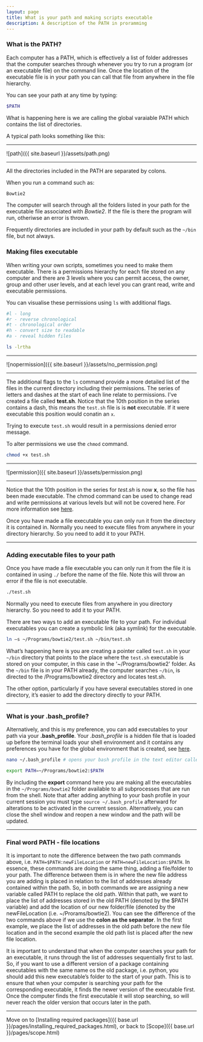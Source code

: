 ```yaml
---
layout: page
title: What is your path and making scripts executable
description: A description of the PATH in proramming
---
```


### What is the PATH?

Each computer has a PATH, which is effectively a list of folder addresses that the computer searches through 
whenever you try to run a program (or an executable file) on the command line. Once the location of the  
executable file is in your path you can call that file from anywhere in the file hierarchy. 

You can see your path at any time by typing:

~~~bash
$PATH
~~~

What is happening here is we are calling the global varaiable PATH which contains the list of directories.

A typical path looks something like this:

***

![path]({{ site.baseurl }}/assets/path.png)

***

All the directories included in the PATH are separated by colons.

When you run a command such as:

~~~bash
Bowtie2
~~~

The computer will search through all the folders listed in your path for the executable file associated with 
*Bowtie2*. If the file is there the program will run, otheriwse an error is thrown.

Frequently directories are included in your path by default such as the `~/bin` file, but not always. 


### Making files executable

When writing your own scripts, sometimes you need to make them executable. There is a permissions hierarchy for 
each file stored on any computer and there are 3 levels where you can permit access, the owner, group and other 
user levels, and at each level you can grant read, write and executable permissions.

You can visualise these permissions using `ls` with additional flags.

~~~bash
#l - long
#r - reverse chronological
#t - chronological order
#h - convert size to readable
#a - reveal hidden files

ls -lrtha
~~~

***

![nopermission]({{ site.baseurl }}/assets/no_permission.png)

***

The additional flags to the `ls` command provide a more detailed list of the files in the current directory including their 
permissions. The series of letters and dashes at the start of each line relate to permissions. I've created a file called 
**test.sh**. Notice that the 10th position in the series contains a dash, this means the `test.sh` file is is **not** 
executable. If it were executable this position would conatin an `x`.

Trying to execute `test.sh` would result in a permissions denied error message.

To alter permissions we use the `chmod` command. 

~~~bash
chmod +x test.sh
~~~

***

![permission]({{ site.baseurl }}/assets/permission.png)

***

Notice that the 10th position in the series for *test.sh* is now **x**, so the file has been made executable. The chmod 
command can be used to change read and write permissions at various levels but will not be covered here. 
For more information see [here](https://ryanstutorials.net/linuxtutorial/permissions.php).

Once you have made a file executable you can only run it from the directory it is contained in. Normally you need to
execute	files from anywhere in your directory hierarchy. So you need to add it to your PATH.

***

### Adding executable files to your path

Once you have made a file executable you can only run it from the file it is contained in using `./` before the 
name of the file. Note this will throw an error if the file is not executable.

~~~bash
./test.sh
~~~

Normally you need to execute files from anywhere in you directory hierarchy. So you need to add it to your PATH.

There are two ways to add an executable file to your path. For individual executables you can create a symbolic 
link (aka symlink) for the executable. 

~~~bash
ln –s ~/Programs/bowtie2/test.sh ~/bin/test.sh
~~~

What’s happening here is you are creating a pointer called `test.sh` in your `~/bin` directory that points to the 
place where the `test.sh` executable is stored on your computer, in this case in the '~/Programs/bowtie2' folder.
As the `~/bin` file is in your PATH already, the computer searches `~/bin`, is directed to the /Programs/bowtie2
directory and locates test.sh.  


The other option, particularly if you have several executables stored in one directory, it’s easier to add the 
directory directly to your PATH. 

***

### What is your .bash_profile?

Alternatively, and this is my preference, you can add executables to your path via your **.bash_profile**. Your *.bash_profile* is 
a hidden file that is loaded up before the terminal loads your shell environment and it contains any preferences you have 
for the global environment that is created, see [here](https://natelandau.com/my-mac-osx-bash_profile/).

~~~bash
nano ~/.bash_profile # opens your bash profile in the text editor called nano so you can add things

export PATH=~/Programs/bowtie2:$PATH  
~~~

By including the **export** command here you are making all the executables in the `~/Programs/bowtie2` folder available to all 
subprocesses that are run from the shell. Note that after adding anything to your bash profile in your current session you 
must type `source ~/.bash_profile` afterward for alterations to be activated in the current session. Alternatively, you can 
close the shell window and reopen a new window and the path will be updated. 

***

### Final word PATH - file locations 

It is important to note the difference between the two path commands above, i.e. `PATH=$PATH:newFileLocation` or 
`PATH=newFileLocation:$PATH`. In essence, these commands are doing the same thing, adding a file/folder to your path. The difference 
between them is in where the new file address you are adding is placed in relation to the list of addresses already contained within 
the path. So, in both commands we are assigning a new variable called PATH to replace the old path. Within that path, we want to place 
the list of addresses stored in the old PATH (denoted by the $PATH variable) and add the location of our new folder/file 
(denoted by the newFileLocation (i.e. ~/Prorams/bowtie2). You can see the difference of the two commands above if we use the **colon as 
the separator**. In the first example, we place the list of addresses in the old path before the new file location and in the second 
example the old path list is placed after the new file location.

It is important to understand that when the computer searches your path for an executable, it runs through the list of addresses 
sequentially first to last. So, if you want to use a different version of a package containing executables with the same name os the old 
package, i.e. python, you should add this new executable’s folder to the start of your path. This is to ensure that when your computer is 
searching your path for the corresponding executable, it finds the newer version of the executable first. Once the computer finds the 
first executable it will stop searching, so will never reach the older version that occurs later in the path. 

***

Move on to [Installing required packages]({{ base.url }}/pages/installing_required_packages.html),
or back to [Scope]({{ base.url }}/pages/scope.html)
